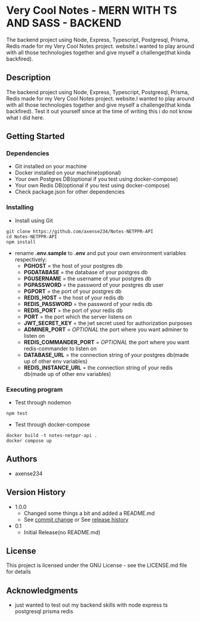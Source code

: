 # Very Cool Notes - MERN WITH TS AND SASS - BACKEND

The backend project using Node, Express, Typescript, Postgresql, Prisma, Redis made for my Very Cool Notes project.
website.I wanted to play around with all those technologies together and give myself a challenge(that kinda backfired).

## Description

The backend project using Node, Express, Typescript, Postgresql, Prisma, Redis made for my Very Cool Notes project.
website.I wanted to play around with all those technologies together and give myself a challenge(that kinda backfired).
Test it out yourself since at the time of writing this i do not know what i did here.

## Getting Started

### Dependencies

- Git installed on your machine
- Docker installed on your machine(optional)
- Your own Postgres DB(optional if you test using docker-compose)
- Your own Redis DB(optional if you test using docker-compose)
- Check package.json for other dependencies

### Installing

- Install using Git

```
git clone https://github.com/axense234/Notes-NETPPR-API
cd Notes-NETPPR-API
npm install
```

- rename **.env.sample** to **.env** and put your own environment variables respectively:
  - **PGHOST** = the host of your postgres db
  - **PGDATABASE** = the database of your postgres db
  - **PGUSERNAME** = the username of your postgres db
  - **PGPASSWORD** = the password of your postgres db user
  - **PGPORT** = the port of your postgres db
  - **REDIS_HOST** = the host of your redis db
  - **REDIS_PASSWORD** = the password of your redis db
  - **REDIS_PORT** = the port of your redis db
  - **PORT** = the port which the server listens on
  - **JWT_SECRET_KEY** = the jwt secret used for authorization purposes
  - **ADMINER_PORT** = _OPTIONAL_ the port where you want adminer to listen on
  - **REDIS_COMMANDER_PORT** = _OPTIONAL_ the port where you want redis-commander to listen on
  - **DATABASE_URL** = the connection string of your postgres db(made up of other env variables)
  - **REDIS_INSTANCE_URL** = the connection string of your redis db(made up of other env variables)

### Executing program

- Test through nodemon

```
npm test
```

- Test through docker-compose

```
docker build -t notes-netppr-api .
docker compose up
```

## Authors

- axense234

## Version History

- 1.0.0
  - Changed some things a bit and added a README.md
  - See [commit change](https://github.com/axense234/Notes-NETPPR-API/commits/master) or See [release history](https://github.com/axense234/Notes-NETPPR-API/releases)
- 0.1
  - Initial Release(no README.md)

## License

This project is licensed under the GNU License - see the LICENSE.md file for details

## Acknowledgments

- just wanted to test out my backend skills with node express ts postgresql prisma redis

